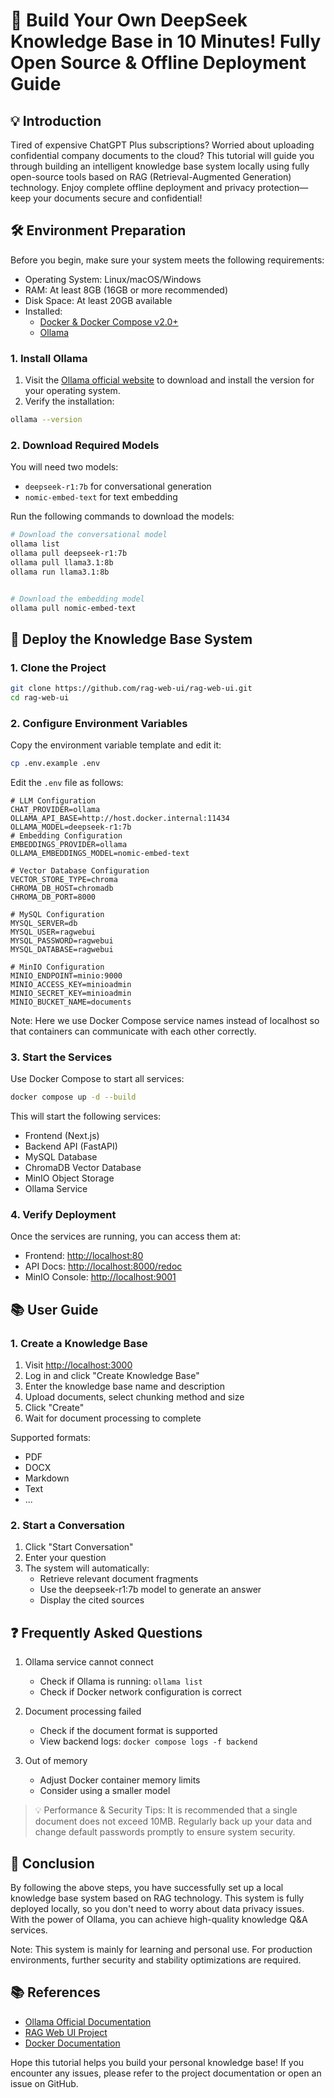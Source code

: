 # 🚀 Build Your Own DeepSeek Knowledge Base in 10 Minutes! Fully Open Source & Offline Deployment Guide

## 💡 Introduction

Tired of expensive ChatGPT Plus subscriptions? Worried about uploading confidential company documents to the cloud? This tutorial will guide you through building an intelligent knowledge base system locally using fully open-source tools based on RAG (Retrieval-Augmented Generation) technology. Enjoy complete offline deployment and privacy protection—keep your documents secure and confidential!

## 🛠️ Environment Preparation

Before you begin, make sure your system meets the following requirements:

- Operating System: Linux/macOS/Windows
- RAM: At least 8GB (16GB or more recommended)
- Disk Space: At least 20GB available
- Installed:
   - [Docker & Docker Compose v2.0+](https://docs.docker.com/get-docker/)
   - [Ollama](https://ollama.com/)

### 1. Install Ollama

1. Visit the [Ollama official website](https://ollama.com/) to download and install the version for your operating system.
2. Verify the installation:

````bash
ollama --version
````

### 2. Download Required Models

You will need two models:

- `deepseek-r1:7b` for conversational generation
- `nomic-embed-text` for text embedding

Run the following commands to download the models:

````bash
# Download the conversational model
ollama list 
ollama pull deepseek-r1:7b
ollama pull llama3.1:8b
ollama run llama3.1:8b


# Download the embedding model
ollama pull nomic-embed-text
````

## 🔧 Deploy the Knowledge Base System

### 1. Clone the Project

````bash
git clone https://github.com/rag-web-ui/rag-web-ui.git
cd rag-web-ui
````

### 2. Configure Environment Variables

Copy the environment variable template and edit it:

````bash
cp .env.example .env
````

Edit the `.env` file as follows:

````env
# LLM Configuration
CHAT_PROVIDER=ollama
OLLAMA_API_BASE=http://host.docker.internal:11434
OLLAMA_MODEL=deepseek-r1:7b
# Embedding Configuration
EMBEDDINGS_PROVIDER=ollama
OLLAMA_EMBEDDINGS_MODEL=nomic-embed-text

# Vector Database Configuration
VECTOR_STORE_TYPE=chroma
CHROMA_DB_HOST=chromadb
CHROMA_DB_PORT=8000

# MySQL Configuration
MYSQL_SERVER=db
MYSQL_USER=ragwebui
MYSQL_PASSWORD=ragwebui
MYSQL_DATABASE=ragwebui

# MinIO Configuration
MINIO_ENDPOINT=minio:9000
MINIO_ACCESS_KEY=minioadmin
MINIO_SECRET_KEY=minioadmin
MINIO_BUCKET_NAME=documents
````

Note: Here we use Docker Compose service names instead of localhost so that containers can communicate with each other correctly.

### 3. Start the Services

Use Docker Compose to start all services:

````bash
docker compose up -d --build
````

This will start the following services:

- Frontend (Next.js)
- Backend API (FastAPI)
- MySQL Database
- ChromaDB Vector Database
- MinIO Object Storage
- Ollama Service

### 4. Verify Deployment

Once the services are running, you can access them at:

- Frontend: <http://localhost:80>
- API Docs: <http://localhost:8000/redoc>
- MinIO Console: <http://localhost:9001>

## 📚 User Guide

### 1. Create a Knowledge Base

1. Visit <http://localhost:3000>
2. Log in and click "Create Knowledge Base"
3. Enter the knowledge base name and description
4. Upload documents, select chunking method and size
5. Click "Create"
6. Wait for document processing to complete

Supported formats:

- PDF
- DOCX
- Markdown
- Text
- ...
### 2. Start a Conversation

1. Click "Start Conversation"
2. Enter your question
3. The system will automatically:
   - Retrieve relevant document fragments
   - Use the deepseek-r1:7b model to generate an answer
   - Display the cited sources

## ❓ Frequently Asked Questions

1. Ollama service cannot connect
   - Check if Ollama is running: `ollama list`
   - Check if Docker network configuration is correct

2. Document processing failed
   - Check if the document format is supported
   - View backend logs: `docker compose logs -f backend`

3. Out of memory
   - Adjust Docker container memory limits
   - Consider using a smaller model

> 💡 Performance & Security Tips: It is recommended that a single document does not exceed 10MB. Regularly back up your data and change default passwords promptly to ensure system security.

## 🎯 Conclusion

By following the above steps, you have successfully set up a local knowledge base system based on RAG technology. This system is fully deployed locally, so you don't need to worry about data privacy issues. With the power of Ollama, you can achieve high-quality knowledge Q&A services.

Note: This system is mainly for learning and personal use. For production environments, further security and stability optimizations are required.

## 📚 References

- [Ollama Official Documentation](https://ollama.com/)
- [RAG Web UI Project](https://github.com/rag-web-ui/rag-web-ui)
- [Docker Documentation](https://docs.docker.com/)

Hope this tutorial helps you build your personal knowledge base! If you encounter any issues, please refer to the project documentation or open an issue on GitHub.
